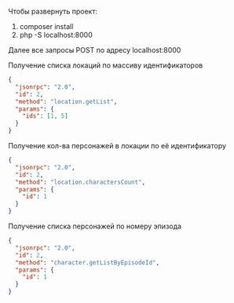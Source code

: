 Чтобы развернуть проект:
1. composer install
2. php -S localhost:8000    

Далее все запросы POST по адресу localhost:8000

Получение списка локаций по массиву идентификаторов
```json 
{
  "jsonrpc": "2.0",
  "id": 2,
  "method": "location.getList", 
  "params": {
    "ids": [1, 5]
  }
}
```

Получение  кол-ва персонажей в локации по её идентификатору
```json 
{
  "jsonrpc": "2.0",
  "id": 2,
  "method": "location.charactersCount", 
  "params": {
    "id": 1
  }
}
```

Получение списка персонажей по номеру эпизода
```json 
{
  "jsonrpc": "2.0",
  "id": 2,
  "method": "character.getListByEpisodeId", 
  "params": {
    "id": 1
  }
}
```